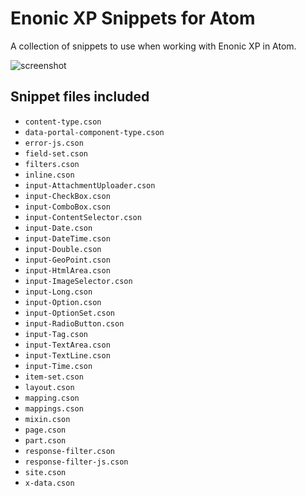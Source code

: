 # Enonic XP Snippets for Atom

A collection of snippets to use when working with Enonic XP in Atom.

![screenshot](/../screenshots/screenshot.jpg?raw=true "Screenshot")

## Snippet files included

- `content-type.cson`
- `data-portal-component-type.cson`
- `error-js.cson`
- `field-set.cson`
- `filters.cson`
- `inline.cson`
- `input-AttachmentUploader.cson`
- `input-CheckBox.cson`
- `input-ComboBox.cson`
- `input-ContentSelector.cson`
- `input-Date.cson`
- `input-DateTime.cson`
- `input-Double.cson`
- `input-GeoPoint.cson`
- `input-HtmlArea.cson`
- `input-ImageSelector.cson`
- `input-Long.cson`
- `input-Option.cson`
- `input-OptionSet.cson`
- `input-RadioButton.cson`
- `input-Tag.cson`
- `input-TextArea.cson`
- `input-TextLine.cson`
- `input-Time.cson`
- `item-set.cson`
- `layout.cson`
- `mapping.cson`
- `mappings.cson`
- `mixin.cson`
- `page.cson`
- `part.cson`
- `response-filter.cson`
- `response-filter-js.cson`
- `site.cson`
- `x-data.cson`
